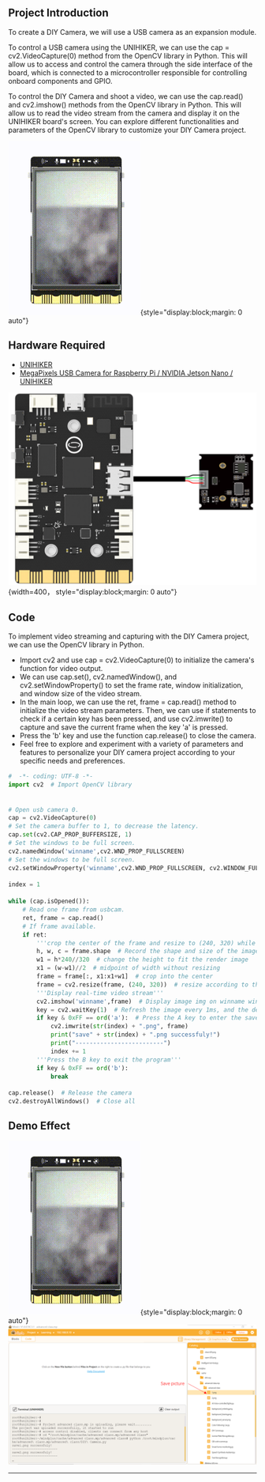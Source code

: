## **Project Introduction**
To create a DIY Camera, we will use a USB camera as an expansion module.   

To control a USB camera using the UNIHIKER, we can use the cap = cv2.VideoCapture(0) method from the OpenCV library in Python. This will allow us to access and control the camera through the side interface of the board, which is connected to a microcontroller responsible for controlling onboard components and GPIO.  

To control the DIY Camera and shoot a video, we can use the cap.read() and cv2.imshow() methods from the OpenCV library in Python. This will allow us to read the video stream from the camera and display it on the UNIHIKER board's screen. You can explore different functionalities and parameters of the OpenCV library to customize your DIY Camera project.  

![20240801_220924[00h00m00s-00h00m05s].gif](img/3_DIY_Camera/1722521420753-7d7a14ba-7082-4e76-bd6d-8cf598b72dd4.gif){style="display:block;margin: 0 auto"}
## **Hardware Required**

- [UNIHIKER](https://www.dfrobot.com/product-2691.html)
- [MegaPixels USB Camera for Raspberry Pi / NVIDIA Jetson Nano / UNIHIKER](https://www.dfrobot.com/product-2089.html)

![image.png](img/3_DIY_Camera/1692675829807-df9e3074-c792-46de-a6cf-32155c10c88b.png){width=400， style="display:block;margin: 0 auto"}
## **Code**
To implement video streaming and capturing with the DIY Camera project, we can use the OpenCV library in Python.  

- Import cv2 and use cap = cv2.VideoCapture(0) to initialize the camera's function for video output.   
- We can use cap.set(), cv2.namedWindow(), and cv2.setWindowProperty() to set the frame rate, window initialization, and window size of the video stream.  
- In the main loop, we can use the ret, frame = cap.read() method to initialize the video stream parameters. Then, we can use if statements to check if a certain key has been pressed, and use cv2.imwrite() to capture and save the current frame when the key 'a' is pressed.   
- Press the 'b' key and use the function cap.release() to close the camera. 
- Feel free to explore and experiment with a variety of parameters and features to personalize your DIY camera project according to your specific needs and preferences.


```python
#  -*- coding: UTF-8 -*-
import cv2  # Import OpenCV library


# Open usb camera 0.
cap = cv2.VideoCapture(0) 
# Set the camera buffer to 1, to decrease the latency.
cap.set(cv2.CAP_PROP_BUFFERSIZE, 1) 
# Set the windows to be full screen.
cv2.namedWindow('winname',cv2.WND_PROP_FULLSCREEN) 
# Set the windows to be full screen.
cv2.setWindowProperty('winname',cv2.WND_PROP_FULLSCREEN, cv2.WINDOW_FULLSCREEN) 

index = 1

while (cap.isOpened()): 
    # Read one frame from usbcam.
    ret, frame = cap.read() 
    # If frame available. 
    if ret: 
        '''crop the center of the frame and resize to (240, 320) while keeping image ratio.'''
        h, w, c = frame.shape  # Record the shape and size of the image, including height, width, and channel
        w1 = h*240//320  # change the height to fit the render image
        x1 = (w-w1)//2  # midpoint of width without resizing
        frame = frame[:, x1:x1+w1]  # crop into the center
        frame = cv2.resize(frame, (240, 320))  # resize according to the screen keeping the aspect ratio 
        '''Display real-time video stream'''
        cv2.imshow('winname',frame)  # Display image img on winname window
        key = cv2.waitKey(1)  # Refresh the image every 1ms, and the delay cannot be 0, otherwise the read result will be a static frame
        if key & 0xFF == ord('a'):  # Press the A key to enter the save image operation below
            cv2.imwrite(str(index) + ".png", frame)
            print("save" + str(index) + ".png successfuly!")
            print("-------------------------")
            index += 1
        '''Press the B key to exit the program'''
        if key & 0xFF == ord('b'):
            break

cap.release()  # Release the camera
cv2.destroyAllWindows()  # Close all

```
## **Demo Effect**
![20240801_220924[00h00m00s-00h00m05s].gif](img/3_DIY_Camera/1722521436349-7e4260b8-3ff5-43c5-8c04-1d392b32c81d.gif){style="display:block;margin: 0 auto"}
![image.png](img/3_DIY_Camera/1722484609283-43af8260-5f5e-4da6-a731-7d598467208e.png)


---
